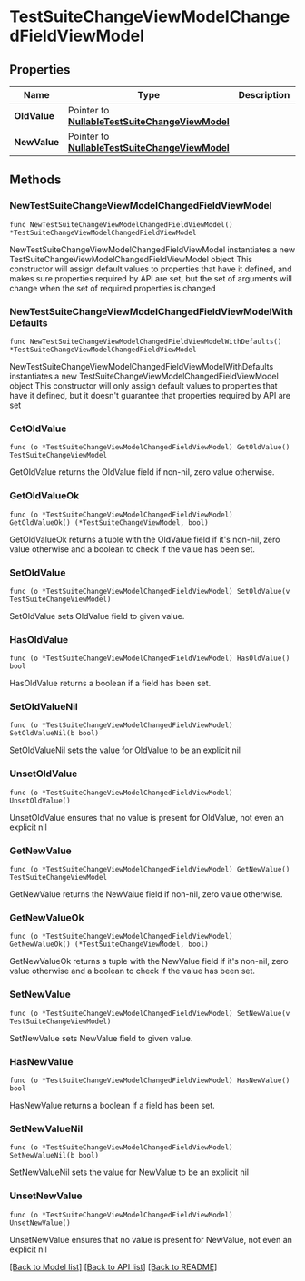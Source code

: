 # TestSuiteChangeViewModelChangedFieldViewModel

## Properties

Name | Type | Description | Notes
------------ | ------------- | ------------- | -------------
**OldValue** | Pointer to [**NullableTestSuiteChangeViewModel**](TestSuiteChangeViewModel.md) |  | [optional] 
**NewValue** | Pointer to [**NullableTestSuiteChangeViewModel**](TestSuiteChangeViewModel.md) |  | [optional] 

## Methods

### NewTestSuiteChangeViewModelChangedFieldViewModel

`func NewTestSuiteChangeViewModelChangedFieldViewModel() *TestSuiteChangeViewModelChangedFieldViewModel`

NewTestSuiteChangeViewModelChangedFieldViewModel instantiates a new TestSuiteChangeViewModelChangedFieldViewModel object
This constructor will assign default values to properties that have it defined,
and makes sure properties required by API are set, but the set of arguments
will change when the set of required properties is changed

### NewTestSuiteChangeViewModelChangedFieldViewModelWithDefaults

`func NewTestSuiteChangeViewModelChangedFieldViewModelWithDefaults() *TestSuiteChangeViewModelChangedFieldViewModel`

NewTestSuiteChangeViewModelChangedFieldViewModelWithDefaults instantiates a new TestSuiteChangeViewModelChangedFieldViewModel object
This constructor will only assign default values to properties that have it defined,
but it doesn't guarantee that properties required by API are set

### GetOldValue

`func (o *TestSuiteChangeViewModelChangedFieldViewModel) GetOldValue() TestSuiteChangeViewModel`

GetOldValue returns the OldValue field if non-nil, zero value otherwise.

### GetOldValueOk

`func (o *TestSuiteChangeViewModelChangedFieldViewModel) GetOldValueOk() (*TestSuiteChangeViewModel, bool)`

GetOldValueOk returns a tuple with the OldValue field if it's non-nil, zero value otherwise
and a boolean to check if the value has been set.

### SetOldValue

`func (o *TestSuiteChangeViewModelChangedFieldViewModel) SetOldValue(v TestSuiteChangeViewModel)`

SetOldValue sets OldValue field to given value.

### HasOldValue

`func (o *TestSuiteChangeViewModelChangedFieldViewModel) HasOldValue() bool`

HasOldValue returns a boolean if a field has been set.

### SetOldValueNil

`func (o *TestSuiteChangeViewModelChangedFieldViewModel) SetOldValueNil(b bool)`

 SetOldValueNil sets the value for OldValue to be an explicit nil

### UnsetOldValue
`func (o *TestSuiteChangeViewModelChangedFieldViewModel) UnsetOldValue()`

UnsetOldValue ensures that no value is present for OldValue, not even an explicit nil
### GetNewValue

`func (o *TestSuiteChangeViewModelChangedFieldViewModel) GetNewValue() TestSuiteChangeViewModel`

GetNewValue returns the NewValue field if non-nil, zero value otherwise.

### GetNewValueOk

`func (o *TestSuiteChangeViewModelChangedFieldViewModel) GetNewValueOk() (*TestSuiteChangeViewModel, bool)`

GetNewValueOk returns a tuple with the NewValue field if it's non-nil, zero value otherwise
and a boolean to check if the value has been set.

### SetNewValue

`func (o *TestSuiteChangeViewModelChangedFieldViewModel) SetNewValue(v TestSuiteChangeViewModel)`

SetNewValue sets NewValue field to given value.

### HasNewValue

`func (o *TestSuiteChangeViewModelChangedFieldViewModel) HasNewValue() bool`

HasNewValue returns a boolean if a field has been set.

### SetNewValueNil

`func (o *TestSuiteChangeViewModelChangedFieldViewModel) SetNewValueNil(b bool)`

 SetNewValueNil sets the value for NewValue to be an explicit nil

### UnsetNewValue
`func (o *TestSuiteChangeViewModelChangedFieldViewModel) UnsetNewValue()`

UnsetNewValue ensures that no value is present for NewValue, not even an explicit nil

[[Back to Model list]](../README.md#documentation-for-models) [[Back to API list]](../README.md#documentation-for-api-endpoints) [[Back to README]](../README.md)


